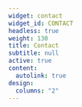 ```yaml
---
widget: contact
widget_id: CONTACT
headless: true
weight: 130
title: Contact
subtitle: null
active: true
content:
  autolink: true
design:
  columns: "2"
---
```

